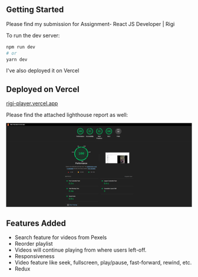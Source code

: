 ## Getting Started

Please find my submission for Assignment- React JS Developer | Rigi

To run the dev server:
```bash
npm run dev
# or
yarn dev 
```

I've also deployed it on Vercel

## Deployed on Vercel

[rigi-player.vercel.app](https://rigi-player.vercel.app/)

Please find the attached lighthouse report as well:

![Lighthouse Report](./public/assets/lighthouse.png)

## Features Added

- Search feature for videos from Pexels
- Reorder playlist
- Videos will continue playing from where users left-off.
- Responsiveness
- Video feature like seek, fullscreen, play/pause, fast-forward, rewind, etc.
- Redux